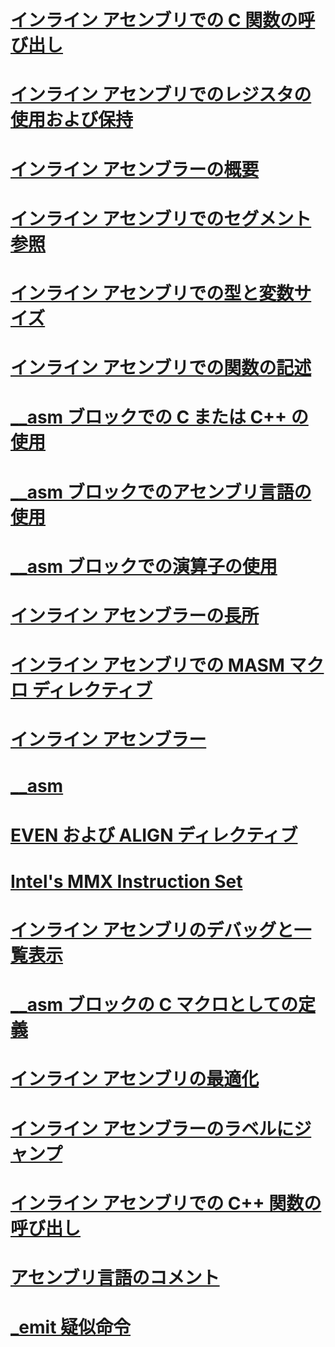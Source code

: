 # [インライン アセンブリでの C 関数の呼び出し](calling-c-functions-in-inline-assembly.md)
# [インライン アセンブリでのレジスタの使用および保持](using-and-preserving-registers-in-inline-assembly.md)
# [インライン アセンブラーの概要](inline-assembler-overview.md)
# [インライン アセンブリでのセグメント参照](segment-references-in-inline-assembly.md)
# [インライン アセンブリでの型と変数サイズ](type-and-variable-sizes-in-inline-assembly.md)
# [インライン アセンブリでの関数の記述](writing-functions-with-inline-assembly.md)
# [__asm ブロックでの C または C++ の使用](using-c-or-cpp-in-asm-blocks.md)
# [__asm ブロックでのアセンブリ言語の使用](using-assembly-language-in-asm-blocks.md)
# [__asm ブロックでの演算子の使用](using-operators-in-asm-blocks.md)
# [インライン アセンブラーの長所](advantages-of-inline-assembly.md)
# [インライン アセンブリでの MASM マクロ ディレクティブ](masm-macro-directives-in-inline-assembly.md)
# [インライン アセンブラー](inline-assembler.md)
# [__asm](asm.md)
# [EVEN および ALIGN ディレクティブ](even-and-align-directives.md)
# [Intel's MMX Instruction Set](intel-s-mmx-instruction-set.md)
# [インライン アセンブリのデバッグと一覧表示](debugging-and-listings-for-inline-assembly.md)
# [__asm ブロックの C マクロとしての定義](defining-asm-blocks-as-c-macros.md)
# [インライン アセンブリの最適化](optimizing-inline-assembly.md)
# [インライン アセンブラーのラベルにジャンプ](jumping-to-labels-in-inline-assembly.md)
# [インライン アセンブリでの C++ 関数の呼び出し](calling-cpp-functions-in-inline-assembly.md)
# [アセンブリ言語のコメント](assembly-language-comments.md)
# [_emit 疑似命令](emit-pseudoinstruction.md)
